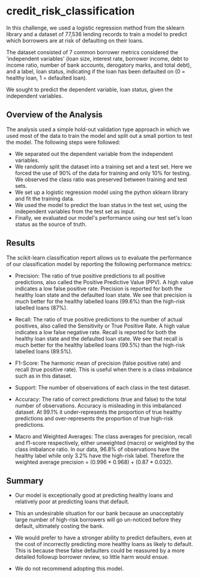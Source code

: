 # credit_risk_classification

In this challenge, we used a logistic regression method from the sklearn library and a dataset of 77,536 lending records to train a model to predict which borrowers are at risk of defaulting on their loans.

The dataset consisted of 7 common borrower metrics considered the 'independent variables' (loan size, interest rate, borrower income, debt to income ratio, number of bank accounts, derogatory marks, and total debt), and a label, loan status, indicating if the loan has been defaulted on (0 = healthy loan, 1 =  defaulted loan).

We sought to predict the dependent variable, loan status, given the independent variables.

## Overview of the Analysis

The analysis used a simple hold-out validation type approach in which we used most of the data to train the model and split out a small portion to test the model. The following steps were followed:

* We separated out the dependent variable from the independent variables.
* We randomly split the dataset into a training set and a test set. Here we forced the use of 90% of the data for training and only 10% for testing. We observed the class ratio was preserved between training and test sets.
* We set up a logistic regression model using the python sklearn library and fit the training data.
* We used the model to predict the loan status in the test set, using the independent variables from the test set as input.
* Finally, we evaluated our model's performance using our test set's loan status as the source of truth.

## Results

The scikit-learn classification report allows us to evaluate the performance of our classification model by reporting the following performance metrics:

* Precision: The ratio of true positive predictions to all positive predictions, also called the Positive Predictive Value (PPV). A high value indicates a low false positive rate. Precision is reported for both the healthy loan state and the defaulted loan state. We see that precision is much better for the healthy labelled loans (99.6%) than the high-risk labelled loans (87%).  

* Recall: The ratio of true positive predictions to the number of actual positives, also called the Sensitivity or True Positive Rate. A high value indicates a low false negative rate. Recall is reported for both the healthy loan state and the defaulted loan state. We see that recall is much better for the healthy labelled loans (99.5%) than the high-risk labelled loans (89.5%).

* F1-Score: The harmonic mean of precision (false positive rate) and recall (true positive rate). This is useful when there is a class imbalance such as in this dataset.

* Support: The number of observations of each class in the test dataset.

* Accuracy: The ratio of correct predictions (true and false) to the total number of observations. Accuracy is misleading in this imbalanced dataset. At 99.1% it under-represents the proportion of true healthy predictions and over-represents the proportion of true high-risk predictions.

* Macro and Weighted Averages: The class averages for precision, recall and f1-score respectively, either unweighted (macro) or weighted by the class imbalance ratio. In our data, 96.8% of observations have the healthy label while only 3.2% have the high-risk label. Therefore the weighted average precision = (0.996 * 0.968) + (0.87 * 0.032).


## Summary

* Our model is exceptionally good at predicting healthy loans and relatively poor at predicting loans that default.

* This an undesirable situation for our bank because an unacceptably large number of high-risk borrowers will go un-noticed before they default, ultimately costing the bank. 

* We would prefer to have a stronger ability to predict defaulters, even at the cost of incorrectly predicting more healthy loans as likely to default. This is because these false defaulters could be reassured by a more detailed followup borrower review, so little harm would ensue.

* We do not recommend adopting this model.
